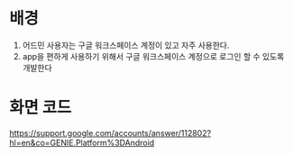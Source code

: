 # 배경
1. 어드민 사용자는 구글 워크스페이스 계정이 있고 자주 사용한다.
2. app을 편하게 사용하기 위해서 구글 워크스페이스 계정으로 로그인 할 수 있도록 개발한다

# 화면 코드


https://support.google.com/accounts/answer/112802?hl=en&co=GENIE.Platform%3DAndroid